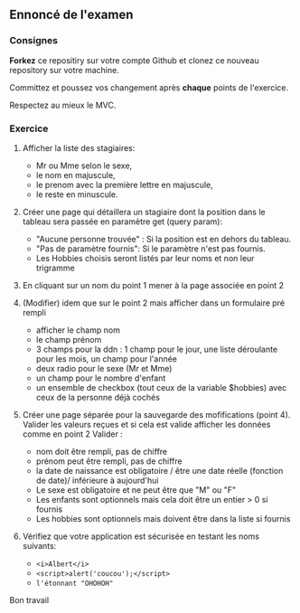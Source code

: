 ## Ennoncé de l'examen

### Consignes

**Forkez** ce repositiry sur votre compte Github et clonez ce nouveau repository sur votre machine.

Committez et poussez vos changement après **chaque** points de l'exercice.

Respectez au mieux le MVC.

### Exercice

1. Afficher la liste des stagiaires:
    - Mr ou Mme selon le sexe,
    - le nom en majuscule,
    - le prenom avec la première lettre en majuscule,
    - le reste en minuscule.

2. Créer une page qui détaillera un stagiaire dont la position dans le tableau sera passée en paramètre get (query param):
    - "Aucune personne trouvée" : Si la position est en dehors du tableau.
    - "Pas de paramètre fournis": Si le paramètre n'est pas fournis.
    - Les Hobbies choisis seront listés par leur noms et non leur trigramme

3. En cliquant sur un nom du point 1 mener à la page associée en point 2

4. (Modifier) idem que sur le point 2 mais afficher dans un formulaire pré rempli
    - afficher le champ nom
    - le champ prénom
    - 3 champs pour la ddn : 1 champ pour le jour, une liste déroulante pour les mois, un champ pour l'année
    - deux radio pour le sexe (Mr et Mme)
    - un champ pour le nombre d'enfant
    - un ensemble de checkbox (tout ceux de la variable $hobbies) avec ceux de la personne déjà cochés

5. Créer une page séparée pour la sauvegarde des mofifications (point 4).
    Valider les valeurs reçues et si cela est valide afficher les données comme en point 2
    Valider :
    - nom doit être rempli, pas de chiffre
    - prénom peut être rempli, pas de chiffre
    - la date de naissance est obligatoire / être une date réelle (fonction de date)/ inférieure à aujourd'hui
    - Le sexe est obligatoire et ne peut être que "M" ou "F"
    - Les enfants sont optionnels mais cela doit être un entier > 0 si fournis
    - Les hobbies sont optionnels mais doivent être dans la liste si fournis

6. Vérifiez que votre application est sécurisée en testant les noms suivants:
    - `<i>Albert</i>`
    - `<script>alert('coucou');</script>`
    - `l'étonnant "OHOHOH"`

Bon travail
